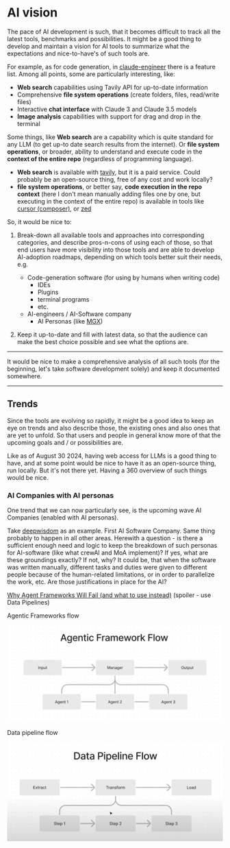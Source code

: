 # AI vision

The pace of AI development is such, that it becomes difficult to track all the latest tools, benchmarks and possibilities. It might be a good thing to develop and maintain a vision for AI tools to summarize what the expectations and nice-to-have's of such tools are.

For example, as for code generation, in [claude-engineer](https://github.com/Doriandarko/claude-engineer?tab=readme-ov-file#-features) there is a feature list. Among all points, some are particularly interesting, like:

- **Web search** capabilities using Tavily API for up-to-date information
- Comprehensive **file system operations** (create folders, files, read/write files)
- Interactive **chat interface** with Claude 3 and Claude 3.5 models
- **Image analysis** capabilities with support for drag and drop in the terminal

Some things, like **Web search** are a capability which is quite standard for any LLM (to get up-to date search results from the internet). Or **file system operations**, or broader, ability to understand and execute code in the **context of the entire repo** (regardless of programming language).

- **Web search** is available with [tavily](https://tavily.com/), but it is a paid service. Could probably be an open-source thing, free of any cost and work locally?
- **file system operations**, or better say, **code execution in the repo context** (here I don't mean manually adding files one by one, but executing in the context of the entire repo) is available in tools like [cursor (composer)](https://www.cursor.com/), or [zed](https://zed.dev/)

So, it would be nice to:

1. Break-down all available tools and approaches into corresponding categories, and describe pros-n-cons of using each of those, so that end users have more visibility into those tools and are able to develop AI-adoption roadmaps, depending on which tools better suit their needs, e.g.

   - Code-generation software (for using by humans when writing code)
     - IDEs
     - Plugins
     - terminal programs
     - etc.
   - AI-engineers / AI-Software company
     - AI Personas (like [MGX](https://www.deepwisdom.ai/))

2. Keep it up-to-date and fill with latest data, so that the audience can make the best choice possible and see what the options are.

---

It would be nice to make a comprehensive analysis of all such tools (for the beginning, let's take software development solely) and keep it documented somewhere.

---

## Trends

Since the tools are evolving so rapidly, it might be a good idea to keep an eye on trends and also describe those, the existing ones and also ones that are yet to unfold. So that users and people in general know more of that the upcoming goals and / or possibilities are.

Like as of August 30 2024, having web access for LLMs is a good thing to have, and at some point would be nice to have it as an open-source thing, run locally. But it's not there yet. Having a 360 overview of such things would be nice.

### AI Companies with AI personas

One trend that we can now particularly see, is the upcoming wave AI Companies (enabled with AI personas).

Take [deepwisdom](https://www.deepwisdom.ai/) as an example. First AI Software Company. Same thing probably to happen in all other areas. Herewith a question - is there a sufficient enough need and logic to keep the breakdown of such personas for AI-software (like what crewAI and MoA implement)? If yes, what are these groundings exactly? If not, why? It could be, that when the software was written manually, different tasks and duties were given to different people because of the human-related limitations, or in order to parallelize the work, etc. Are those justifications in place for the AI?

[Why Agent Frameworks Will Fail (and what to use instead)](https://www.youtube.com/watch?v=KY8n96Erp5Q) (spoiler - use Data Pipelines)

Agentic Frameworks flow

![](./agentic-framework-flow.png)

Data pipeline flow

![](./data-pipeline-flow.png)
